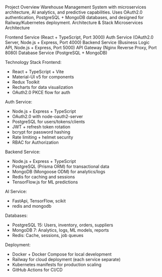 Project Overview
Warehouse Management System with microservices architecture, AI analytics, and predictive capabilities. Uses OAuth2.0 authentication, PostgreSQL + MongoDB databases, and designed for Railway/Kubernetes deployment.
Architecture & Stack
Microservices Architecture

Frontend Service (React + TypeScript, Port 3000)
Auth Service (OAuth2.0 Server, Node.js + Express, Port 4000)
Backend Service (Business Logic API, Node.js + Express, Port 5000)
API Gateway (Nginx Reverse Proxy, Port 8080)
Database Service (PostgreSQL + MongoDB)

Technology Stack
Frontend:

- React + TypeScript + Vite
- Material-UI v5 for components
- Redux Toolkit
- Recharts for data visualization
- OAuth2.0 PKCE flow for auth

Auth Service:

- Node.js + Express + TypeScript
- OAuth2.0 with node-oauth2-server
- PostgreSQL for users/tokens/clients
- JWT + refresh token rotation
- bcrypt for password hashing
- Rate limiting + helmet security
- RBAC for Authorization

Backend Service:

- Node.js + Express + TypeScript
- PostgreSQL (Prisma ORM) for transactional data
- MongoDB (Mongoose ODM) for analytics/logs
- Redis for caching and sessions
- TensorFlow.js for ML predictions

AI Service:

- FastApi, TensorFlow, scikit
- redis and mongodb

Databases:

- PostgreSQL 15: Users, inventory, orders, suppliers
- MongoDB 7: Analytics, logs, ML models, reports
- Redis: Cache, sessions, job queues

Deployment:

- Docker + Docker Compose for local development
- Railway for cloud deployment (each service separate)
- Kubernetes manifests for production scaling
- GitHub Actions for CI/CD
